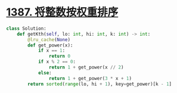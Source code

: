 # [1387. 将整数按权重排序](https://leetcode.cn/problems/sort-integers-by-the-power-value/)
```python fold
class Solution:
    def getKth(self, lo: int, hi: int, k: int) -> int:
        @lru_cache(None)
        def get_power(x):
            if x == 1:
                return 0
            if x % 2 == 0:
                return 1 + get_power(x // 2)
            else:
                return 1 + get_power(3 * x + 1)
        return sorted(range(lo, hi + 1), key=get_power)[k - 1]
```